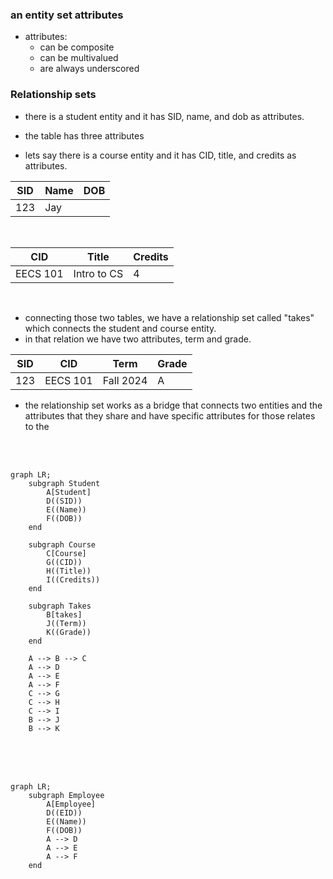 ### an entity set attributes

- attributes:
    - can be composite
    - can be multivalued
    - are always underscored

### Relationship sets
- there is a student entity and it has SID, name, and dob as attributes. 
- the table has three attributes

- lets say there is a course entity and it has CID, title, and credits as attributes.


| SID | Name | DOB |       
|-----|------|-----|
| 123   | Jay    |    |

<br>

| CID | Title | Credits |
|-----|-------|---------|
| EECS 101 | Intro to CS | 4 |


<br>

- connecting those two tables, we have a relationship set called "takes" which connects the student and course entity.
- in that relation we have two attributes, term and grade. 

| SID | CID | Term | Grade |
|-----|-----|------|-------|
| 123 | EECS 101 | Fall 2024 | A |


- the relationship set works as a bridge that connects two entities and the attributes that they share and have specific attributes for those relates to the 

<br><br>

```mermaid
graph LR;
    subgraph Student
        A[Student]
        D((SID))
        E((Name))
        F((DOB))
    end

    subgraph Course
        C[Course]
        G((CID))
        H((Title))
        I((Credits))
    end

    subgraph Takes
        B[takes]
        J((Term))
        K((Grade))
    end

    A --> B --> C
    A --> D
    A --> E
    A --> F
    C --> G
    C --> H
    C --> I
    B --> J
    B --> K
```

<br>
<br>
<br>



```mermaid
graph LR;
    subgraph Employee
        A[Employee]
        D((EID))
        E((Name))
        F((DOB))
        A --> D
        A --> E
        A --> F
    end